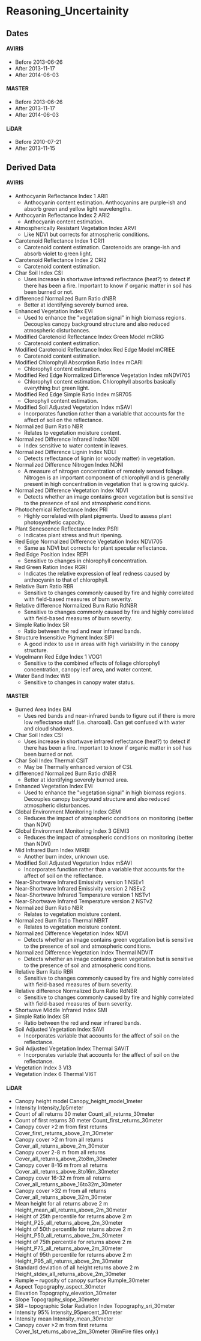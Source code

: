 # Reasoning_Uncertainity

## Dates

#### AVIRIS 
* Before 2013-06-26
* After 2013-11-17
* After 2014-06-03
#### MASTER 
* Before 2013-06-26
* After 2013-11-17
* After 2014-06-03
#### LiDAR 
* Before 2010-07-21
* After 2013-11-15

## Derived Data

#### AVIRIS
* Anthocyanin Reflectance Index 1 ARI1 
	* Anthocyanin content estimation. Anthocyanins are purple-ish and absorb green and yellow light wavelengths. 
* Anthocyanin Reflectance Index 2 ARI2
	* Anthocyanin content estimation. 
* Atmospherically Resistant Vegetation Index ARVI
	* Like NDVI but corrects for atmospheric conditions.
* Carotenoid Reflectance Index 1 CRI1
	* Carotenoid content estimation. Carotenoids are orange-ish and absorb violet to green light. 
* Carotenoid Reflectance Index 2 CRI2
	* Carotenoid content estimation. 
* Char Soil Index CSI
	* Uses increase in shortwave infrared reflectance (heat?) to detect if there has been a fire. Important to know if organic matter in soil has been burned or not.
* differenced Normalized Burn Ratio dNBR
	* Better at identifying severely burned area. 
* Enhanced Vegetation Index EVI
	* Used to enhance the "vegetation signal" in high biomass regions. Decouples canopy background structure and also reduced atmospheric disturbances. 
* Modified Carotenoid Reflectance Index Green Model mCRIG
	* Carotenoid content estimation. 
* Modified Carotenoid Reflectance Index Red Edge Model mCRIEE
	* Carotenoid content estimation. 
* Modified Chlorophyll Absorption Ratio Index mCARI
	* Chlorophyll content estimation. 
* Modified Red Edge Normalized Difference Vegetation Index mNDVI705
	* Chlorophyll content estimation. Chlorophyll absorbs basically everything but green light. 
* Modified Red Edge Simple Ratio Index mSR705
	* Clorophyll content estimation. 
* Modified Soil Adjusted Vegetation Index mSAVI
	* Incorporates function rather than a variable that accounts for the affect of soil on the reflectance. 
* Normalized Burn Ratio NBR
	* Relates to vegetation moisture content. 
* Normalized Difference Infrared Index NDII
	* Index sensitive to water content in leaves. 
* Normalized Difference Lignin Index NDLI
	* Detects reflectance of lignin (or woody matter) in vegetation. 
* Normalized Difference Nitrogen Index NDNI
	* A measure of nitrogen concentration of remotely sensed foliage. Nitrogen is an important component of chlorophyll and is generally present in high concentration in vegetation that is growing quickly.
* Normalized Difference Vegetation Index NDVI
	* Detects whether an image contains green vegetation but is sensitive to the presence of soil and atmospheric conditions. 
* Photochemical Reflectance Index PRI 
	* Highly correlated with plant pigments. Used to assess plant photosynthetic capacity. 
* Plant Senescence Reflectance Index PSRI
	* Indicates plant stress and fruit ripening. 
* Red Edge Normalized Difference Vegetation Index NDVI705
	* Same as NDVI but corrects for plant specular reflectance. 
* Red Edge Position Index REPI
	* Sensitive to changes in chlorophyll concentration. 
* Red Green Ration Index RGRI
	*  Indicates the relative expression of leaf redness caused by anthocyanin to that of chlorophyll.
* Relative Burn Ratio RBR
	* Sensitive to changes commonly caused by fire and highly correlated with field-based measures of burn severity. 
* Relative difference Normalized Burn Ratio RdNBR
	* Sensitive to changes commonly caused by fire and highly correlated with field-based measures of burn severity. 
* Simple Ratio Index SR
	* Ratio between the red and near infrared bands. 
* Structure Insensitive Pigment Index SIPI
	* A good index to use in areas with high variability in the canopy structure.
* Vogelmann Red Edge Index 1 VOG1
	* Sensitive to the combined effects of foliage chlorophyll concentration, canopy leaf area, and water content.
* Water Band Index WBI
	* Sensitive to changes in canopy water status.
#### MASTER
* Burned Area Index BAI
	* Uses red bands and near-infrared bands to figure out if there is more low reflectance stuff (i.e. charcoal). Can get confused with water and cloud shadows.
* Char Soil Index CSI
	* Uses increase in shortwave infrared reflectance (heat?) to detect if there has been a fire. Important to know if organic matter in soil has been burned or not. 
* Char Soil Index Thermal CSIT
	* May be Thermally enhanced version of CSI. 
* differenced Normalized Burn Ratio dNBR
	* Better at identifying severely burned area. 
* Enhanced Vegetation Index EVI 
	* Used to enhance the "vegetation signal" in high biomass regions. Decouples canopy background structure and also reduced atmospheric disturbances. 
* Global Environment Monitoring Index GEMI
	* Reduces the impact of atmospheric conditions on monitoring (better than NDVI)
* Global Environment Monitoring Index 3 GEMI3
	* Reduces the impact of atmospheric conditions on monitoring (better than NDVI)
* Mid Infrared Burn Index MIRBI
	* Another burn index, unknown use. 
* Modified Soil Adjusted Vegetation Index mSAVI 
	* Incorporates function rather than a variable that accounts for the affect of soil on the reflectance. 
* Near-Shortwave Infrared Emissivity version 1 NSEv1
* Near-Shortwave Infrared Emissivity version 2 NSEv2
* Near-Shortwave Infrared Temperature version 1 NSTv1
* Near-Shortwave Infrared Temperature version 2 NSTv2
* Normalized Burn Ratio NBR 
	* Relates to vegetation moisture content.
* Normalized Burn Ratio Thermal NBRT
	* Relates to vegetation moisture content.
* Normalized Difference Vegetation Index NDVI
	* Detects whether an image contains green vegetation but is sensitive to the presence of soil and atmospheric conditions. 
* Normalized Difference Vegetation Index Thermal NDVIT
	* Detects whether an image contains green vegetation but is sensitive to the presence of soil and atmospheric conditions. 
* Relative Burn Ratio RBR 
	* Sensitive to changes commonly caused by fire and highly correlated with field-based measures of burn severity. 
* Relative difference Normalized Burn Ratio RdNBR 
	* Sensitive to changes commonly caused by fire and highly correlated with field-based measures of burn severity. 
* Shortwave Middle Infrared Index SMI
* Simple Ratio Index SR
	* Ratio between the red and near infrared bands. 
* Soil Adjusted Vegetation Index SAVI
	* Incorporates variable that accounts for the affect of soil on the reflectance. 
* Soil Adjusted Vegetation Index Thermal SAVIT
	* Incorporates variable that accounts for the affect of soil on the reflectance. 
* Vegetation Index 3 VI3
* Vegetation Index 6 Thermal VI6T
#### LiDAR
* Canopy height model Canopy_height_model_1meter
* Intensity Intensity_1p5meter
* Count of all returns 30 meter Count_all_returns_30meter
* Count of first returns 30 meter Count_first_returns_30meter
* Canopy cover >2 m from first returns Cover_first_returns_above_2m_30meter
* Canopy cover >2 m from all returns Cover_all_returns_above_2m_30meter
* Canopy cover 2-8 m from all returns Cover_all_returns_above_2to8m_30meter
* Canopy cover 8-16 m from all returns Cover_all_returns_above_8to16m_30meter
* Canopy cover 16-32 m from all returns Cover_all_returns_above_16to32m_30meter
* Canopy cover >32 m from all returns Cover_all_returns_above_32m_30meter
* Mean height for all returns above 2 m Height_mean_all_returns_above_2m_30meter
* Height of 25th percentile for returns above 2 m Height_P25_all_returns_above_2m_30meter
* Height of 50th percentile for returns above 2 m Height_P50_all_returns_above_2m_30meter
* Height of 75th percentile for returns above 2 m Height_P75_all_returns_above_2m_30meter
* Height of 95th percentile for returns above 2 m Height_P95_all_returns_above_2m_30meter
* Standard deviation of all height returns above 2 m Height_stdev_all_returns_above_2m_30meter
* Rumple – rugosity of canopy surface Rumple_30meter
* Aspect Topography_aspect_30meter
* Elevation Topography_elevation_30meter
* Slope Topography_slope_30meter
* SRI – topographic Solar Radiation Index Topography_sri_30meter
* Intensity 95% Intensity_95percent_30meter
* Intensity mean Intensity_mean_30meter
* Canopy cover >2 m from first returns Cover_1st_returns_above_2m_30meter (RimFire files only.)
